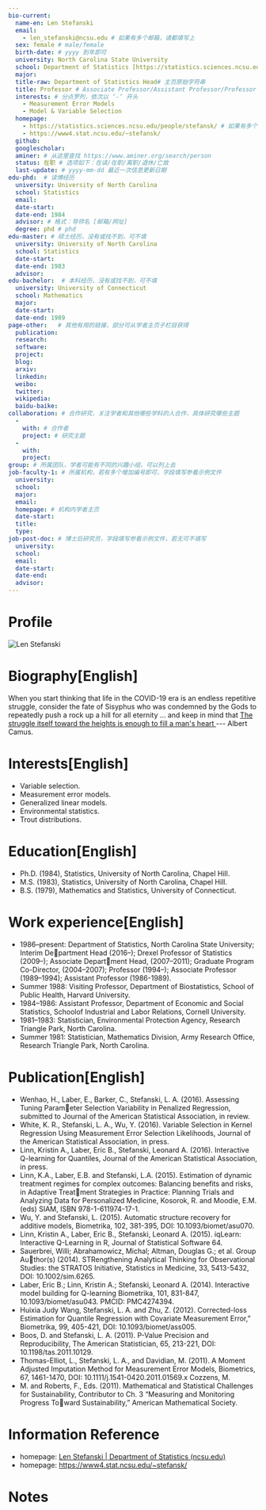 ```yaml
---
bio-current:
  name-en: Len Stefanski
  email: 
    - len_stefanski@ncsu.edu # 如果有多个邮箱，请都填写上
  sex: female # male/female
  birth-date: # yyyy 到年即可
  university: North Carolina State University 
  school: Department of Statistics [https://statistics.sciences.ncsu.edu/]# 格式：学院名称[学院官网链接]
  major: 
  title-raw: Department of Statistics Head# 主页原始字符串
  title: Professor # Associate Professor/Assistant Professor/Professor
  interests: # 分点罗列，依次以 ‘-’ 开头
    - Measurement Error Models
    - Model & Variable Selection
  homepage: 
    - https://statistics.sciences.ncsu.edu/people/stefansk/ # 如果有多个主页，请都填写上
    - https://www4.stat.ncsu.edu/~stefansk/
  github: 
  googlescholar:  
  aminer: # 从这里查找 https://www.aminer.org/search/person
  status: 在职 # 选项如下：在读/在职/离职/退休/亡故
  last-update: # yyyy-mm-dd 最近一次信息更新日期
edu-phd:  # 读博经历
  university: University of North Carolina
  school: Statistics
  email: 
  date-start: 
  date-end: 1984
  advisor: # 格式：导师名 [邮箱/网址]
  degree: phd # phd
edu-master: # 硕士经历，没有或找不到，可不填
  university: University of North Carolina
  school: Statistics
  date-start: 
  date-end: 1983
  advisor:
edu-bachelor:  # 本科经历，没有或找不到，可不填
  university: University of Connecticut
  school: Mathematics
  major: 
  date-start: 
  date-end: 1989
page-other:   # 其他有用的链接，部分可从学者主页子栏目获得
  publication: 
  research: 
  software: 
  project: 
  blog: 
  arxiv: 
  linkedin: 
  weibo:
  twitter:
  wikipedia:
  baidu-baike:
collaboration: # 合作研究，关注学者和其他哪些学科的人合作，具体研究哪些主题
  - 
    with: # 合作者
    project: # 研究主题
  - 
    with: 
    project: 
group: # 所属团队，学者可能有不同的兴趣小组，可以列上去
job-faculty-1: # 所属机构，若有多个增加编号即可，字段填写参看示例文件
  university: 
  school: 
  major: 
  email: 
  homepage: # 机构内学者主页
  date-start: 
  title: 
  type: 
job-post-doc: # 博士后研究员，字段填写参看示例文件，若无可不填写
  university: 
  school: 
  email: 
  date-start: 
  date-end: 
  advisor: 
---
```


# Profile

![Len Stefanski](https://statistics.sciences.ncsu.edu/wp-content/uploads/sites/21/2019/04/len_stefanski.jpg)

# Biography[English]

When you start thinking that life in the COVID-19 era is an endless repetitive struggle, consider the fate of Sisyphus who was condemned by the Gods to repeatedly push a rock up a hill for all eternity ... and keep in mind that [The struggle itself toward the heights is enough to fill a man's heart ](https://www4.stat.ncsu.edu/~stefansk/sissy_1.html)--- Albert Camus.

# Interests[English]

- Variable selection.
- Measurement error models.
- Generalized linear models.
- Environmental statistics.
- Trout distributions.

# Education[English]

- Ph.D. (1984), Statistics, University of North Carolina, Chapel Hill. 
- M.S. (1983), Statistics, University of North Carolina, Chapel Hill. 
- B.S. (1979), Mathematics and Statistics, University of Connecticut.

# Work experience[English]

- 1986–present: Department of Statistics, North Carolina State University; Interim Department Head (2016–); Drexel Professor of Statistics (2009–); Associate Department Head, (2007–2011); Graduate Program Co-Director, (2004–2007); Professor (1994–); Associate Professor (1989–1994); Assistant Professor (1986-1989).
- Summer 1988: Visiting Professor, Department of Biostatistics, School of Public Health, Harvard University.
- 1984–1986: Assistant Professor, Department of Economic and Social Statistics, Schoolof Industrial and Labor Relations, Cornell University.
- 1981–1983: Statistician, Environmental Protection Agency, Research Triangle Park, North Carolina.
- Summer 1981: Statistician, Mathematics Division, Army Research Office, Research Triangle Park, North Carolina.

# Publication[English]

- Wenhao, H., Laber, E., Barker, C., Stefanski, L. A. (2016). Assessing Tuning Parameter Selection Variability in Penalized Regression, submitted to Journal of the American Statistical Association, in review.
- White, K. R., Stefanski, L. A., Wu, Y. (2016). Variable Selection in Kernel Regression Using Measurement Error Selection Likelihoods, Journal of the American Statistical Association, in press.
- Linn, Kristin A., Laber, Eric B., Stefanski, Leonard A. (2016). Interactive Q-learning for Quantiles, Journal of the American Statistical Association, in press.
- Linn, K.A., Laber, E.B. and Stefanski, L.A. (2015). Estimation of dynamic treatment regimes for complex outcomes: Balancing benefits and risks, in Adaptive Treatment Strategies in Practice: Planning Trials and Analyzing Data for Personalized Medicine, Kosorok, R. and Moodie, E.M. (eds) SIAM, ISBN 978-1-611974-17-1.
- Wu, Y. and Stefanski, L. (2015). Automatic structure recovery for additive models, Biometrika, 102, 381-395, DOI: 10.1093/biomet/asu070.
- Linn, Kristin A., Laber, Eric B., Stefanski, Leonard A. (2015). iqLearn: Interactive Q-Learning in R, Journal of Statistical Software 64.
- Sauerbrei, Willi; Abrahamowicz, Michal; Altman, Douglas G.; et al. Group Author(s) (2014). STRengthening Analytical Thinking for Observational Studies: the STRATOS Initiative, Statistics in Medicine, 33, 5413-5432, DOI: 10.1002/sim.6265.
- Laber, Eric B.; Linn, Kristin A.; Stefanski, Leonard A. (2014). Interactive model building for Q-learning Biometrika, 101, 831-847, 10.1093/biomet/asu043. PMCID: PMC4274394.
- Huixia Judy Wang, Stefanski, L. A. and Zhu, Z. (2012). Corrected-loss Estimation for Quantile Regression with Covariate Measurement Error,” Biometrika, 99, 405-421, DOI: 10.1093/biomet/ass005. 
- Boos, D. and Stefanski, L. A. (2011). P-Value Precision and Reproducibility, The American Statistician, 65, 213-221, DOI: 10.1198/tas.2011.10129. 
- Thomas-Elliot, L., Stefanski, L. A., and Davidian, M. (2011). A Moment Adjusted Imputation Method for Measurement Error Models, Biometrics, 67, 1461-1470, DOI: 10.1111/j.1541-0420.2011.01569.x Cozzens, M. 
- M. and Roberts, F., Eds. (2011). Mathematical and Statistical Challenges for Sustainability, Contributor to Ch. 3 “Measuring and Monitoring Progress Toward Sustainability,” American Mathematical Society. 

# Information Reference

- homepage: [Len Stefanski | Department of Statistics (ncsu.edu)](https://statistics.sciences.ncsu.edu/people/stefansk/)
- homepage: https://www4.stat.ncsu.edu/~stefansk/

# Notes